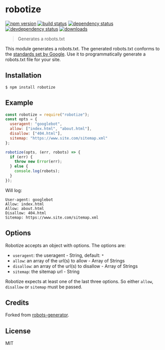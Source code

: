# robotize

[![npm version][version-badge]][version-url]
[![build status][build-badge]][build-url]
[![dependency status][dependency-badge]][dependency-url]
[![devdependency status][devdependency-badge]][devdependency-url]
[![downloads][downloads-badge]][downloads-url]

> Generates a robots.txt

This module generates a robots.txt. The generated robots.txt conforms to the
[standards set by Google](https://developers.google.com/webmasters/control-crawl-index/docs/robots_txt).
Use it to programmatically generate a robots.txt file for your site.

## Installation

```
$ npm install robotize
```

## Example

```javascript
const robotize = require("robotize");
const opts = {
  useragent: "googlebot",
  allow: ["index.html", "about.html"],
  disallow: ["404.html"],
  sitemap: "https://www.site.com/sitemap.xml"
};

robotize(opts, (err, robots) => {
  if (err) {
    throw new Error(err);
  } else {
    console.log(robots);
  }
});
```

Will log:

```
User-agent: googlebot
Allow: index.html
Allow: about.html
Disallow: 404.html
Sitemap: https://www.site.com/sitemap.xml
```

## Options

Robotize accepts an object with options. The options are:

* `useragent`: the useragent - String, default: `*`
* `allow`: an array of the url(s) to allow - Array of Strings
* `disallow`: an array of the url(s) to disallow - Array of Strings
* `sitemap`: the sitemap url - String

Robotize expects at least one of the last three options. So either `allow`,
`disallow` or `sitemap` must be passed.

## Credits

Forked from
[robots-generator](https://github.com/haydenbleasel/robots-generator).

## License

MIT

[build-badge]: https://travis-ci.org/superwolff/robotize.svg
[build-url]: https://travis-ci.org/superwolff/robotize
[dependency-badge]: https://david-dm.org/superwolff/robotize.svg
[dependency-url]: https://david-dm.org/superwolff/robotize
[devdependency-badge]: https://david-dm.org/superwolff/robotize/dev-status.svg
[devdependency-url]: https://david-dm.org/superwolff/robotize#info=devDependencies
[downloads-badge]: https://img.shields.io/npm/dm/robotize.svg
[downloads-url]: https://www.npmjs.com/package/robotize
[version-badge]: https://img.shields.io/npm/v/robotize.svg
[version-url]: https://www.npmjs.com/package/robotize
